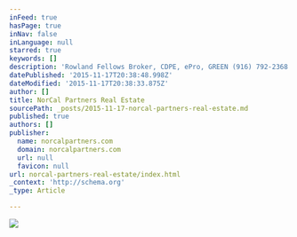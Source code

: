 ```yaml
---
inFeed: true
hasPage: true
inNav: false
inLanguage: null
starred: true
keywords: []
description: 'Rowland Fellows Broker, CDPE, ePro, GREEN (916) 792-2368 CA DRE # 01435867 rfellows@NorCalpartners.com'
datePublished: '2015-11-17T20:38:48.998Z'
dateModified: '2015-11-17T20:38:33.875Z'
author: []
title: NorCal Partners Real Estate
sourcePath: _posts/2015-11-17-norcal-partners-real-estate.md
published: true
authors: []
publisher:
  name: norcalpartners.com
  domain: norcalpartners.com
  url: null
  favicon: null
url: norcal-partners-real-estate/index.html
_context: 'http://schema.org'
_type: Article

---
```

![](http://norcalpartners.com/wp-content/uploads/2015/05/for-sale-sign-e1431996842450.jpg)